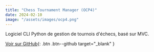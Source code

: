 ```yaml
---
title: "Chess Tournament Manager (OCP4)"
date: 2024-02-10
image: "/assets/images/ocp4.png"
---
```

Logiciel CLI Python de gestion de tournois d'échecs, basé sur MVC.

[Voir sur GitHub](https://github.com/SallyPJ/ocp4){: .btn .btn--github target="_blank" }